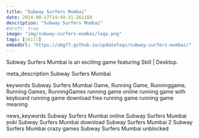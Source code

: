 ```yaml
---
title: "Subway Surfers Mumbai"
date: 2024-08-27T14:44:31.261189
description: "Subway Surfers Mumbai"
#draft: true
image: "img/subway-surfers-mumbai/logo.png"
tags: [skill]
embedUrl: "https://ubg77.github.io/updatefaqs/subway-surfers-mumbai/"
---
```


Subway Surfers Mumbai is an exciting game featuring Skill | Desktop.

meta_description
Subway Surfers Mumbai


keywords
Subway Surfers Mumbai Game, Running Game, Runninggame, Running Games, RunningGames running game online running game with keyboard running game download free running game running game meaning


news_keywords
Subway Surfers Mumbai online Subway Surfers Mumbai poki Subway Surfers Mumbai download Subway Surfers Mumbai 2 Subway Surfers Mumbai crazy games Subway Surfers Mumbai unblocked
